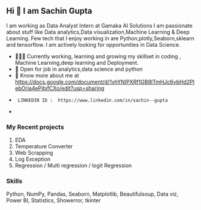 ## Hi 👋 I am Sachin Gupta 
I am working as  Data Analyst Intern at Gamaka AI Solutions
 I am passionate about stuff like Data analytics,Data visualization,Machine Learning & Deep Learning. 
Few tech that I enjoy working in are Python,plotly,Seaborn,sklearn and tensorflow. I am actively looking for opportunities in Data Science.

- 👨🏽‍💻 Currently working, learning and growing my skillset in coding , Machine Learning,deep learning and Deployment.
- 🤝 Open for job in  analytics,data science and python
- 👨 Know more about me at https://docs.google.com/document/d/1vhYNIPXRf1GB8lTmHJc6vbHd2PIebOria4ePjbifCXo/edit?usp=sharing
-      LINKEDIN ID :  https://www.linkedin.com/in/sachin--gupta
- 
### My Recent projects 
1. EDA
2. Temperature Converter
3. Web Scrapping
4. Log Exception
5. Regression / Multi regression / logit Regression

### Skills
Python, NumPy, Pandas, Seaborn, Matplotlib, Beautifulsoup, Data viz, 
Power BI, Statistics, Showerror, tkinter

